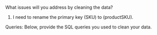 What issues will you address by cleaning the data?
1. I need to rename the primary key (SKU) to (productSKU).




Queries:
Below, provide the SQL queries you used to clean your data.
